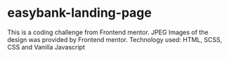 # easybank-landing-page
This is a coding challenge from Frontend mentor. 
JPEG Images of the design was provided by Frontend mentor. 
Technology used: HTML, SCSS, CSS and Vanilla Javascript
